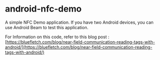 # android-nfc-demo
A simple NFC Demo application.  If you have two Android devices, you can use Android Beam to test this application.

For Information on this code, refer to this blog post : [https://bluefletch.com/blog/near-field-communication-reading-tags-with-android/](https://bluefletch.com/blog/near-field-communication-reading-tags-with-android/)
